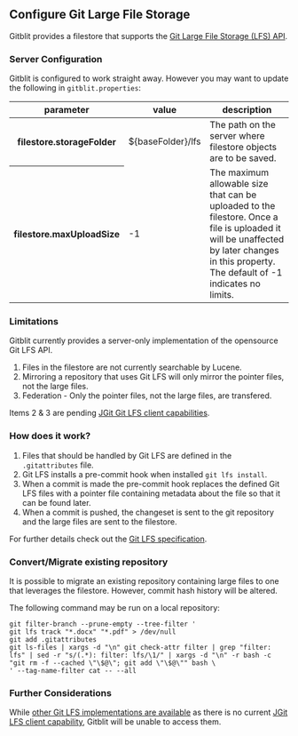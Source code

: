 ## Configure Git Large File Storage

Gitblit provides a filestore that supports the [Git Large File Storage (LFS) API](https://git-lfs.github.com/).

### Server Configuration

Gitblit is configured to work straight away.  However you may want to update the following in `gitblit.properties`:

<table class="table">
<thead>
<tr><th>parameter</th><th>value</th><th>description</th></tr>
</thead>
<tbody>
<tr>
  <th>filestore.storageFolder</th><td>${baseFolder}/lfs</td>
  <td>The path on the server where filestore objects are to be saved.</td>
</tr>
<tr>
  <th>filestore.maxUploadSize</th><td>-1</td>
  <td>The maximum allowable size that can be uploaded to the filestore.  Once a file is uploaded it will be unaffected by later changes in this property. The default of -1 indicates no limits.</td>
</tr>
</tbody>
</table>

	
### Limitations

Gitblit currently provides a server-only implementation of the opensource Git LFS API.

1. Files in the filestore are not currently searchable by Lucene.
2. Mirroring a repository that uses Git LFS will only mirror the pointer files, not the large files.
3. Federation - Only the pointer files, not the large files, are transfered.

Items 2 & 3 are pending [JGit Git LFS client capabilities](https://bugs.eclipse.org/bugs/show_bug.cgi?id=470333).


### How does it work?

1. Files that should be handled by Git LFS are defined in the `.gitattributes` file.
2. Git LFS installs a pre-commit hook when installed `git lfs install`.
3. When a commit is made the pre-commit hook replaces the defined Git LFS files with a pointer file containing metadata about the file so that it can be found later.
4. When a commit is pushed, the changeset is sent to the git repository and the large files are sent to the filestore.   

For further details check out the [Git LFS specification](https://github.com/github/git-lfs/blob/master/docs/spec.md).

### Convert/Migrate existing repository

It is possible to migrate an existing repository containing large files to one that leverages the filestore.  However, commit hash history will be altered.

The following command may be run on a local repository:

    git filter-branch --prune-empty --tree-filter '
    git lfs track "*.docx" "*.pdf" > /dev/null
    git add .gitattributes
    git ls-files | xargs -d "\n" git check-attr filter | grep "filter: lfs" | sed -r "s/(.*): filter: lfs/\1/" | xargs -d "\n" -r bash -c "git rm -f --cached \"\$@\"; git add \"\$@\"" bash \
    ' --tag-name-filter cat -- --all


### Further Considerations

While [other Git LFS implementations are available](https://github.com/github/git-lfs/wiki/Implementations) as there is no current [JGit LFS client capability](https://bugs.eclipse.org/bugs/show_bug.cgi?id=470333), Gitblit will be unable to access them.   